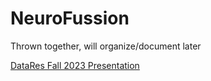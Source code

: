 # NeuroFussion

Thrown together, will organize/document later

[DataRes Fall 2023 Presentation]([https://docs.google.com/presentation/d/1FpXOavcpj55CnqutMFaHWDj95b_NZG1EyEoOJYBrCZc/edit?usp=sharing](https://docs.google.com/presentation/d/e/2PACX-1vTQLD8MCe2OvdTGkTvWZgo5jjMUXJ7F7qjbYSxxzzDBlePu0Fr0eCB--QUY_c_bh1twbhGaxBvvHoRq/pub?start=false&loop=false&delayms=3000)https://docs.google.com/presentation/d/e/2PACX-1vTQLD8MCe2OvdTGkTvWZgo5jjMUXJ7F7qjbYSxxzzDBlePu0Fr0eCB--QUY_c_bh1twbhGaxBvvHoRq/pub?start=false&loop=false&delayms=3000)
